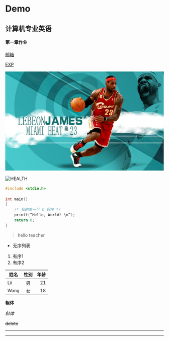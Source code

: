 # Demo

## 计算机专业英语
#### 第一章作业
[邮箱](https://18333005821@163.com)

[EXP](./exp.md)

![exp](./exp.jpg)

![HEALTH](https://gimg2.baidu.com/image_search/src=http%3A%2F%2Fimg.juimg.com%2Ftuku%2Fyulantu%2F140703%2F330746-140f301555752.jpg&refer=http%3A%2F%2Fimg.juimg.com&app=2002&size=f9999,10000&q=a80&n=0&g=0n&fmt=jpeg?sec=1622261636&t=f41534f6aea8eeb80620a5fab9a2d13d)

```c
#include <stdio.h>

int main()
{
    /* 我的第一个 C 程序 */
    printf(“Hello, World! \n”);
    return 0;
}
```
>hello  teacher

- 无序列表
1. 有序1
2. 有序2

姓名|性别|年龄
---|:--:|---:
Lii|男|21
Wang|女|18


**粗体**

*斜体*

~~delete~~

-----
*****